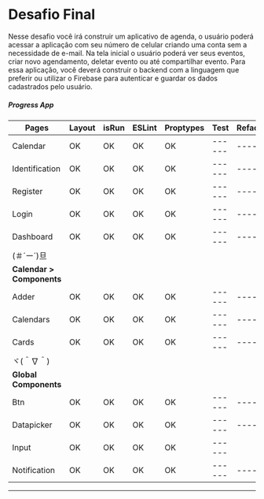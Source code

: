 # Desafio Final
Nesse desafio você irá construir um aplicativo de agenda, o usuário poderá acessar a aplicação com seu número de celular criando uma conta sem a necessidade de e-mail. Na tela inicial o usuário poderá ver seus eventos, criar novo agendamento, deletar evento ou até compartilhar evento. Para essa aplicação, você deverá construir o backend com a linguagem que preferir ou utilizar o Firebase para autenticar e guardar os dados cadastrados pelo usuário.

##### Progress App

| Pages | Layout | isRun | ESLint | Proptypes | Test | Refactoring | Animation |
| ------ | ------ | ------ | ------ | ------ | ------ | ------ |------ |
| Calendar | OK | OK | OK | OK | ------ | ------ |------ |
| Identification | OK | OK | OK | OK | ------ | ------ |------ |
| Register | OK | OK | OK | OK | ------ | ------ |------ |
| Login | OK | OK | OK | OK | ------ | ------ |------ |
| Dashboard | OK | OK | OK | OK | ------ | ------ |------ |
| (＃´ー´)旦 |  |  |  |  |  |  |
| **Calendar > Components** |  |  |  |  |  |  |
| Adder | OK | OK | OK | OK | ------ | ------ |------ |
| Calendars | OK | OK | OK | OK | ------ | ------ |------ |
| Cards | OK | OK | OK| OK | ------ | ------ |------ |
|   ヾ(＾∇＾) |  |  |  |  |  |  |
| **Global Components** |  |  |  |  |  |  |
| Btn | OK | OK | OK | OK | ------ | ------ |------ |
| Datapicker | OK | OK | OK | OK | ------ | ------ |------ |
| Input | OK | OK | OK | OK | ------ |
| Notification | OK | OK | OK | OK | ------ | ------ |------ |



----------------
